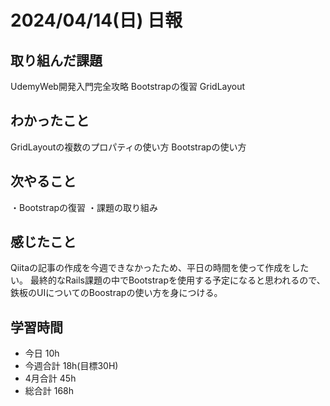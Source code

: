 # 2024/04/14(日) 日報

## 取り組んだ課題
UdemyWeb開発入門完全攻略
Bootstrapの復習
GridLayout

## わかったこと
GridLayoutの複数のプロパティの使い方
Bootstrapの使い方

## 次やること
・Bootstrapの復習
・課題の取り組み

## 感じたこと
Qiitaの記事の作成を今週できなかったため、平日の時間を使って作成をしたい。
最終的なRails課題の中でBootstrapを使用する予定になると思われるので、鉄板のUIについてのBoostrapの使い方を身につける。


## 学習時間
- 今日 10h
- 今週合計 18h(目標30H)
- 4月合計 45h
- 総合計 168h